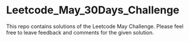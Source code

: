 # Leetcode_May_30Days_Challenge
This repo contains solutions of the Leetcode May Challenge.
Please feel free to leave feedback and comments for the given solution.
